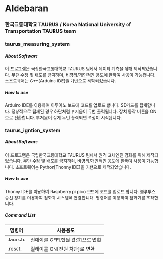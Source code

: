 # Aldebaran
### 한국교통대학교 TAURUS / Korea National University of Transportation TAURUS team

### taurus_measuring_system

##### About Software
이 프로그램은 국립한국교통대학교 TAURUS 팀에서 데이터 계측을 위해 제작되었습니다.
무단 수정 및 배포를 금지하며, 비영리/개인적인 용도에 한하여 사용이 가능합니다.
소프트웨어는 C++[Arduino IDE]을 기반으로 제작되었습니다.

##### How to use
Arduino IDE를 이용하여 아두이노 보드에 코드를 업로드 합니다.
SD카드를 탑재합니다. 정상적으로 탑재된 경우 하단처럼 부저음이 두번 출력됩니다.
장치 동작 버튼을 ON으로 전환합니다.
부저음이 길게 두번 출력되면 측정이 시작됩니다.

### taurus_igntion_system

##### About Software
이 프로그램은 국립한국교통대학교 TAURUS 팀에서 원격 고체엔진 점화를 위해 제작되었습니다.
무단 수정 및 배포를 금지하며, 비영리/개인적인 용도에 한하여 사용이 가능합니다.
소프트웨어는 Python[Thonny IDE]을 기반으로 제작되었습니다.

##### How to use
Thonny IDE를 이용하여 Raspberry pi pico 보드에 코드를 업로드 합니다.
블루투스 송신 장치를 이용하여 점화기 시스템에 연결합니다.
명령어를 이용하여 점화기를 조작합니다.

##### Command List
| 명령어 | 사용용도 |
| ------- | -------------- |
| .launch. | 릴레이를 OFF[전원 연결]으로 변환 |
| .reset. | 릴레이를 ON[전원 차단]로 변환 |
